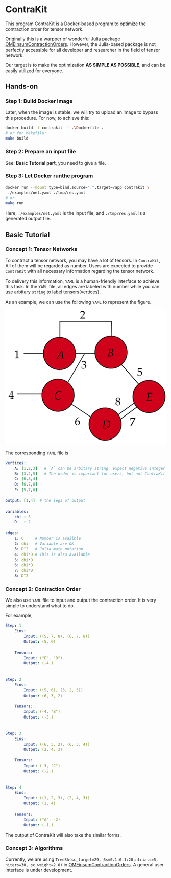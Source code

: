 # ContraKit

This program ContraKit is a Docker-based program to optimize the contraction order for tensor network.

Originally this is a warpper of wonderful Julia package [OMEinsumContractionOrders](https://github.com/TensorBFS/OMEinsumContractionOrders.jl).  However, the Julia-based package is not perfectly accessible for all developer and researcher in the field of tensor network. 

Our target is to make the optimization **AS SIMPLE AS POSSIBLE**, and can be easily utilized for everyone.

## Hands-on

### Step 1: Build Docker Image

Later, when the image is stable, we will try to upload an Image to bypass this procedure. For now, to achieve this:

```bash
docker build -t contrakit -f .\Dockerfile .
# or for Makefile:
make build
```

### Step 2: Prepare an input file

See: **Basic Tutorial part**, you need to give a file.

### Step 3: Let Docker runthe program

```bash
docker run --mount type=bind,source=".",target=/app contrakit \
 ./examples/net.yaml ./tmp/res.yaml
# or 
make run
```
Here, `./examples/net.yaml` is the input file, and `./tmp/res.yaml` is a generated output file.

## Basic Tutorial

### Concept 1: Tensor Networks

To contract a tensor network, you may have a lot of tensors. In `ContraKit`, All of them will be regarded as number. Users are expected to provide `ContraKit` with all necessary information regarding the tensor network.

To delivery this information, `YAML` is a human-friendly interface to achieve this task. In the `YAML` file, all edges are labeled with number while you can use arbitary `string` to label tensors(vertices).

As an example, we can use the following `YAML` to represent the figure.

![png](.asset/example.png)

The corresponding `YAML` file is

```yaml
vertices:
    A: [1,2,3]   # `A` can be arbitary string, expect negative integer
    B: [3,2,5]   # The order is important for users, but not ContraKit
    C: [6,3,4]
    D: [6,7,8]
    E: [5,7,8]

output: [1,4]  # the legs of output

variables:
    chi : 5
    D   : 2

edges:
    1: 6     # Number is availble 
    2: chi   # Variable are OK
    3: D^2   # Julia math notation
    4: chi*D # This is also available
    5: chi*D
    6: chi*D
    7: chi*D
    8: D^2
```

### Concept 2: Contraction Order

We also use `YAML` file to input and output the contraction order. It is very simple to understand what to do.

For example,

```yaml
Step: 1
    Eins:
        Input: ((5, 7, 8), (6, 7, 8))
        Output: (5, 6)

    Tensors:
        Input: ("E", "D")
        Output: (-4,)


Step: 2
    Eins:
        Input: ((5, 6), (3, 2, 5))
        Output: (6, 3, 2)

    Tensors:
        Input: (-4, "B")
        Output: (-3,)


Step: 3
    Eins:
        Input: ((6, 3, 2), (6, 3, 4))
        Output: (2, 4, 3)

    Tensors:
        Input: (-3, "C")
        Output: (-2,)


Step: 4
    Eins:
        Input: ((1, 2, 3), (2, 4, 3))
        Output: (1, 4)

    Tensors:
        Input: ("A", -2)
        Output: (-1,)
```

The output of ContraKit will also take the similar forms.

### Concept 3: Algorithms

Currently, we are using `TreeSA(sc_target=29, βs=0.1:0.1:20,ntrials=5, niters=30, sc_weight=2.0)` in [OMEinsumContractionOrders](https://github.com/TensorBFS/OMEinsumContractionOrders.jl). A general user interface is under development.